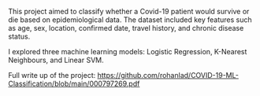 This project aimed to classify whether a Covid-19 patient would survive or die based on epidemiological data. The dataset included key features such as age, sex, location, confirmed date, travel history, and chronic disease status.

I explored three machine learning models: Logistic Regression, K-Nearest Neighbours, and Linear SVM.

Full write up of the project: https://github.com/rohanlad/COVID-19-ML-Classification/blob/main/000797269.pdf

